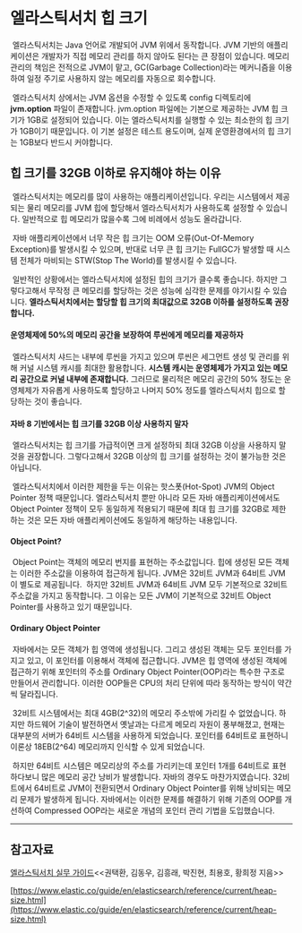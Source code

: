 # 엘라스틱서치 힙 크기

 엘라스틱서치는 Java 언어로 개발되어 JVM 위에서 동작합니다. JVM 기반의 애플리케이션은 개발자가 직접 메모리 관리를 하지 않아도 된다는 큰 장점이 있습니다. 메모리 관리의 책임은 전적으로 JVM이 맡고, GC(Garbage Collection)라는 메커니즘을 이용하여 일정 주기로 사용하지 않는 메모리를 자동으로 회수합니다.

 엘라스틱서치 상에서는 JVM 옵션을 수정할 수 있도록 config 디렉토리에 **jvm.option** 파일이 존재합니다. jvm.option 파일에는 기본으로 제공하는 JVM 힙 크기가 1GB로 설정되어 있습니다. 이는 엘라스틱서치를 실행할 수 있는 최소한의 힙 크기가 1GB이기 때문입니다. 이 기본 설정은 테스트 용도이며, 실제 운영환경에서의 힙 크기는 1GB보다 반드시 커야합니다.

## 힙 크기를 32GB 이하로 유지해야 하는 이유

 엘라스틱서치는 메모리를 많이 사용하는 애플리케이션입니다. 우리는 시스템에서 제공되는 물리 메모리를 JVM 힙에 할당해서 엘라스틱서치가 사용하도록 설정할 수 있습니다. 일반적으로 힙 메모리가 많을수록 그에 비례에서 성능도 올라갑니다.

 자바 애플리케이션에서 너무 작은 힙 크기는 OOM 오류(Out-Of-Memory Exception)를 발생시킬 수 있으며, 반대로 너무 큰 힙 크기는 FullGC가 발생할 때 시스템 전체가 마비되는 STW(Stop The World)를 발생시킬 수 있습니다.

 일반적인 상황에서는 엘라스틱서치에 설정된 힙의 크기가 클수록 좋습니다. 하지만 그렇다고해서 무작정 큰 메모리를 할당하는 것은 성능에 심각한 문제를 야기시킬 수 있습니다. **엘라스틱서치에서는 할당할 힙 크기의 최대값으로 32GB 이하를 설정하도록 권장합니다.**

#### 운영체제에 50%의 메모리 공간을 보장하여 루씬에게 메모리를 제공하자

 엘라스틱서치 샤드는 내부에 루씬을 가지고 있으며 루씬은 세그먼트 생성 및 관리를 위해 커널 시스템 캐시를 최대한 활용합니다. **시스템 캐시는 운영체제가 가지고 있는 메모리 공간으로 커널 내부에 존재합니다.** 그러므로 물리적은 메모리 공간의 50% 정도는 운영체제가 자유롭게 사용하도록 할당하고 나머지 50% 정도를 엘라스틱서치 힙으로 할당하는 것이 좋습니다.

#### 자바 8 기반에서는 힙 크기를 32GB 이상 사용하지 말자

 엘라스틱서치는 힙 크기를 가급적이면 크게 설정하되 최대 32GB 이상을 사용하지 말 것을 권장합니다. 그렇다고해서 32GB 이상의 힙 크기를 설정하는 것이 불가능한 것은 아닙니다.

 엘라스틱서치에서 이러한 제한을 두는 이유는 핫스폿(Hot-Spot) JVM의 Object Pointer 정책 때문입니다. 엘라스틱서치 뿐만 아니라 모든 자바 애플리케이션에서도 Object Pointer 정책이 모두 동일하게 적용되기 때문에 최대 힙 크기를 32GB로 제한하는 것은 모든 자바 애플리케이션에도 동일하게 해당하는 내용입니다.

#### Object Point?

 Object Point는 객체의 메모리 번지를 표현하는 주소값입니다. 힙에 생성된 모든 객체는 이러한 주소값을 이용하여 접근하게 됩니다. JVM은 32비트 JVM과 64비트 JVM이 별도로 제공됩니다.  하지만 32비트 JVM과 64비트 JVM 모두 기본적으로 32비트 주소값을 가지고 동작합니다. 그 이유는 모든 JVM이 기본적으로 32비트 Object Pointer를 사용하고 있기 때문입니다.

#### Ordinary Object Pointer

 자바에서는 모든 객체가 힙 영역에 생성됩니다. 그리고 생성된 객체는 모두 포인터를 가지고 있고, 이 포인터를 이용해서 객체에 접근합니다. JVM은 힙 영역에 생성된 객체에 접근하기 위해 포인터의 주소를 Ordinary Object Pointer(OOP)라는 특수한 구조로 만들어서 관리합니다. 이러한 OOP들은 CPU의 처리 단위에 따라 동작하는 방식이 약간씩 달라집니다.

 32비트 시스템에서는 최대 4GB(2^32)의 메모리 주소밖에 가리킬 수 없었습니다. 하지만 하드웨어 기술이 발전하면서 옛날과는 다르게 메모리 자원이 풍부해졌고, 현재는 대부분의 서버가 64비트 시스템을 사용하게 되었습니다. 포인터를 64비트로 표현하니 이론상 18EB(2^64) 메모리까지 인식할 수 있게 되었습니다.

 하지만 64비트 시스템은 메모리상의 주소를 가리키는데 포인터 1개를 64비트로 표현하다보니 많은 메모리 공간 낭비가 발생합니다. 자바의 경우도 마찬가지였습니다. 32비트에서 64비트로 JVM이 전환되면서 Ordinary Object Pointer를 위해 낭비되는 메모리 문제가 발생하게 됩니다. 자바에서는 이러한 문제를 해결하기 위해 기존의 OOP를 개선하여 Compressed OOP라는 새로운 개념의 포인터 관리 기법을 도입했습니다.

---

## 참고자료

[엘라스틱서치 실무 가이드](http://www.kyobobook.co.kr/product/detailViewKor.laf?ejkGb=KOR&mallGb=KOR&barcode=9791158391485&orderClick=LAG&Kc=)<<권택환, 김동우, 김흥래, 박진현, 최용호, 황희정 지음>>

[https://www.elastic.co/guide/en/elasticsearch/reference/current/heap-size.html](https://www.elastic.co/guide/en/elasticsearch/reference/current/heap-size.html)